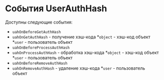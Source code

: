 # События UserAuthHash

Доступны следующие события:

* `uahOnBeforeGetAuthHash`
* `uahOnGetAuthHash` - получение хэш-кода
  *`object` - хэш-код объект
  *`user` - пользователь объект
* `uahOnBeforeProcessAuthHash`
* `uahOnProcessAuthHash` - обработка хэш-кода
  *`object` - хэш-код объект
  *`user` - пользователь объект
* `uahOnBeforeRemoveAuthHash`
* `uahOnRemoveAuthHash` - удаление хэш-кода
  *`user` - пользователь объект
